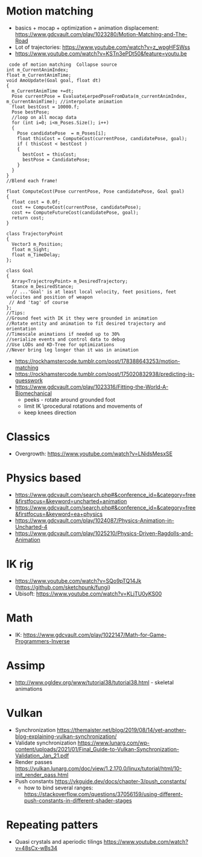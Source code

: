 # Motion matching

- basics + mocap + optimization + animation displacement: https://www.gdcvault.com/play/1023280/Motion-Matching-and-The-Road
- Lot of trajectories: https://www.youtube.com/watch?v=z_wpgHFSWss
- https://www.youtube.com/watch?v=KSTn3ePDt50&feature=youtu.be

```
 code of motion matching  Collapse source
int m_CurrentAnimIndex;
float m_CurrentAnimTime;
void AmoUpdate(Goal goal, float dt)
{
  m_CurrentAnimTime +=dt;
  Pose currentPose = EvaluateLerpedPoseFromData(m_currentAnimIndex, m_CurrentAnimTime); //interpolate animation
  float bestCost = 10000.f;
  Pose bestPose;
  //loop on all mocap data
  for (int i=0; i<m_Poses.Size(); i++)
  {
    Pose candidatePose  = m_Poses[i];
    float thisCost = ComputeCost(currentPose, candidatePose, goal);
    if ( thisCost < bestCost )
    {
      bestCost = thisCost;
      bestPose = CandidatePose;
    }
  }
}
//Blend each frame!

float ComputeCost(Pose currentPose, Pose candidatePose, Goal goal)
{
  float cost = 0.0f;
  cost += ComputeCost(currentPose, candidatePose);
  cost += ComputeFutureCost(candidatePose, goal);
  return cost;
}

class TrajectoryPoint
{
  Vector3 m_Position;
  float m_Sight;
  float m_TimeDelay;
};

class Goal
{
  Array<TrajectroyPoint> m_DesiredTrajectory;
  Stance m_DesiredStance;
  // ...'Goal' is at least local velocity, feet positions, feet velocites and position of weapon
 // And 'tag' of course
};
//Tips:
//Ground feet with IK it they were grounded in animation
//Rotate entity and animation to fit desired trajectory and orientation
//Timescale animations if needed up to 30%
//serialize events and control data to debug
//Use LODs and KD-Tree for optimizations
//Never bring leg longer than it was in animation
```

- https://rockhamstercode.tumblr.com/post/178388643253/motion-matching
- https://rockhamstercode.tumblr.com/post/175020832938/predicting-is-guesswork
- https://www.gdcvault.com/play/1023316/Fitting-the-World-A-Biomechanical
  - peeks - rotate around grounded foot
  - limit IK \procedural rotations and movements of
  - keep knees direction

# Classics

- Overgrowth: https://www.youtube.com/watch?v=LNidsMesxSE

# Physics based

- https://www.gdcvault.com/search.php#&conference_id=&category=free&firstfocus=&keyword=uncharted+animation
- https://www.gdcvault.com/search.php#&conference_id=&category=free&firstfocus=&keyword=ea+physics
- https://www.gdcvault.com/play/1024087/Physics-Animation-in-Uncharted-4
- https://www.gdcvault.com/play/1025210/Physics-Driven-Ragdolls-and-Animation

# IK rig

- https://www.youtube.com/watch?v=SQo9pTQ14Jk (https://github.com/sketchpunk/fungi)
- Ubisoft: https://www.youtube.com/watch?v=KLjTU0yKS00

# Math

- IK: https://www.gdcvault.com/play/1022147/Math-for-Game-Programmers-Inverse

# Assimp

- http://www.ogldev.org/www/tutorial38/tutorial38.html - skeletal animations

# Vulkan

- Synchronization https://themaister.net/blog/2019/08/14/yet-another-blog-explaining-vulkan-synchronization/
- Validate synchronization https://www.lunarg.com/wp-content/uploads/2021/01/Final_Guide-to-Vulkan-Synchronization-Validation_Jan_21.pdf
- Render passes https://vulkan.lunarg.com/doc/view/1.2.170.0/linux/tutorial/html/10-init_render_pass.html
- Push constants https://vkguide.dev/docs/chapter-3/push_constants/
  - how to bind several ranges: https://stackoverflow.com/questions/37056159/using-different-push-constants-in-different-shader-stages

# Repeating patters

- Quasi crystals and aperiodic tilings https://www.youtube.com/watch?v=48sCx-wBs34
